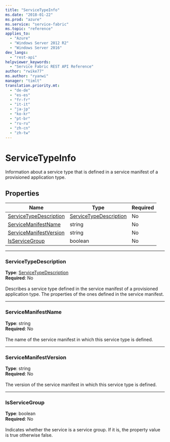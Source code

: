 ```yaml
---
title: "ServiceTypeInfo"
ms.date: "2018-01-22"
ms.prod: "azure"
ms.service: "service-fabric"
ms.topic: "reference"
applies_to: 
  - "Azure"
  - "Windows Server 2012 R2"
  - "Windows Server 2016"
dev_langs: 
  - "rest-api"
helpviewer_keywords: 
  - "Service Fabric REST API Reference"
author: "rwike77"
ms.author: "ryanwi"
manager: "timlt"
translation.priority.mt: 
  - "de-de"
  - "es-es"
  - "fr-fr"
  - "it-it"
  - "ja-jp"
  - "ko-kr"
  - "pt-br"
  - "ru-ru"
  - "zh-cn"
  - "zh-tw"
---
```

# ServiceTypeInfo

Information about a service type that is defined in a service manifest of a provisioned application type.

## Properties
| Name | Type | Required |
| --- | --- | --- |
| [ServiceTypeDescription](#servicetypedescription) | [ServiceTypeDescription](sfclient-v61-model-servicetypedescription.md) | No |
| [ServiceManifestName](#servicemanifestname) | string | No |
| [ServiceManifestVersion](#servicemanifestversion) | string | No |
| [IsServiceGroup](#isservicegroup) | boolean | No |

____
### ServiceTypeDescription
__Type__: [ServiceTypeDescription](sfclient-v61-model-servicetypedescription.md) <br/>
__Required__: No<br/>
<br/>
Describes a service type defined in the service manifest of a provisioned application type. The properties of the ones defined in the service manifest.

____
### ServiceManifestName
__Type__: string <br/>
__Required__: No<br/>
<br/>
The name of the service manifest in which this service type is defined.

____
### ServiceManifestVersion
__Type__: string <br/>
__Required__: No<br/>
<br/>
The version of the service manifest in which this service type is defined.

____
### IsServiceGroup
__Type__: boolean <br/>
__Required__: No<br/>
<br/>
Indicates whether the service is a service group. If it is, the property value is true otherwise false.
